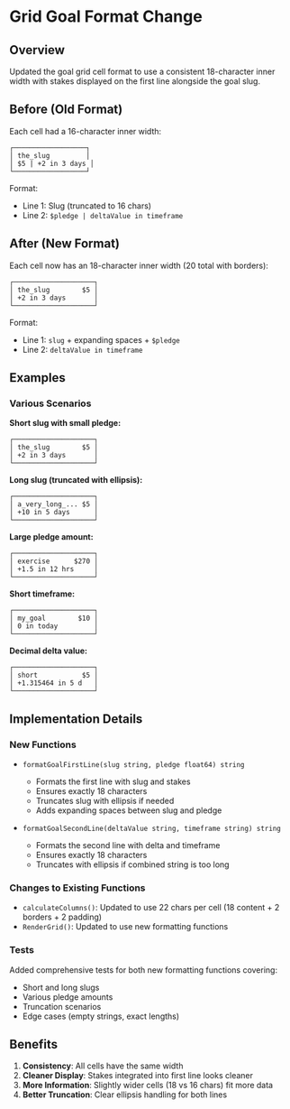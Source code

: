 # Grid Goal Format Change

## Overview

Updated the goal grid cell format to use a consistent 18-character inner width with stakes displayed on the first line alongside the goal slug.

## Before (Old Format)

Each cell had a 16-character inner width:

```
┌──────────────────┐
│ the_slug         │
│ $5 | +2 in 3 days │
└──────────────────┘
```

Format:
- Line 1: Slug (truncated to 16 chars)
- Line 2: `$pledge | deltaValue in timeframe`

## After (New Format)

Each cell now has an 18-character inner width (20 total with borders):

```
┌────────────────────┐
│ the_slug        $5 │
│ +2 in 3 days       │
└────────────────────┘
```

Format:
- Line 1: `slug` + expanding spaces + `$pledge`
- Line 2: `deltaValue in timeframe`

## Examples

### Various Scenarios

**Short slug with small pledge:**
```
┌────────────────────┐
│ the_slug        $5 │
│ +2 in 3 days       │
└────────────────────┘
```

**Long slug (truncated with ellipsis):**
```
┌────────────────────┐
│ a_very_long_... $5 │
│ +10 in 5 days      │
└────────────────────┘
```

**Large pledge amount:**
```
┌────────────────────┐
│ exercise      $270 │
│ +1.5 in 12 hrs     │
└────────────────────┘
```

**Short timeframe:**
```
┌────────────────────┐
│ my_goal        $10 │
│ 0 in today         │
└────────────────────┘
```

**Decimal delta value:**
```
┌────────────────────┐
│ short           $5 │
│ +1.315464 in 5 d   │
└────────────────────┘
```

## Implementation Details

### New Functions

- `formatGoalFirstLine(slug string, pledge float64) string`
  - Formats the first line with slug and stakes
  - Ensures exactly 18 characters
  - Truncates slug with ellipsis if needed
  - Adds expanding spaces between slug and pledge

- `formatGoalSecondLine(deltaValue string, timeframe string) string`
  - Formats the second line with delta and timeframe
  - Ensures exactly 18 characters
  - Truncates with ellipsis if combined string is too long

### Changes to Existing Functions

- `calculateColumns()`: Updated to use 22 chars per cell (18 content + 2 borders + 2 padding)
- `RenderGrid()`: Updated to use new formatting functions

### Tests

Added comprehensive tests for both new formatting functions covering:
- Short and long slugs
- Various pledge amounts
- Truncation scenarios
- Edge cases (empty strings, exact lengths)

## Benefits

1. **Consistency**: All cells have the same width
2. **Cleaner Display**: Stakes integrated into first line looks cleaner
3. **More Information**: Slightly wider cells (18 vs 16 chars) fit more data
4. **Better Truncation**: Clear ellipsis handling for both lines
